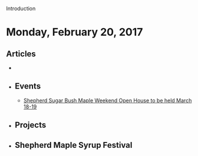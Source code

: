 Introduction

# Monday, February 20, 2017

## Articles

* 
* ## Events

  * [Shepherd Sugar Bush Maple Weekend Open House to be held March 18-19](_posts/2017-02-18-shepherd-sugar-bush-maple-weekend-open-house-to-be-held-march-18-19.md)
* ## Projects
* ## Shepherd Maple Syrup Festival






